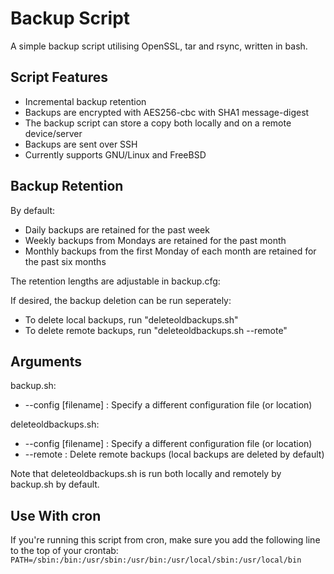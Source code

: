 # Backup Script

A simple backup script utilising OpenSSL, tar and rsync, written in bash.

## Script Features

* Incremental backup retention
* Backups are encrypted with AES256-cbc with SHA1 message-digest
* The backup script can store a copy both locally and on a remote device/server
* Backups are sent over SSH
* Currently supports GNU/Linux and FreeBSD

## Backup Retention

By default:

* Daily backups are retained for the past week
* Weekly backups from Mondays are retained for the past month
* Monthly backups from the first Monday of each month are retained for the past six months

The retention lengths are adjustable in backup.cfg:

If desired, the backup deletion can be run seperately:
* To delete local backups, run "deleteoldbackups.sh"
* To delete remote backups, run "deleteoldbackups.sh --remote"

## Arguments
backup.sh:

* --config [filename] : Specify a different configuration file (or location)

deleteoldbackups.sh:

* --config [filename] : Specify a different configuration file (or location)
* --remote : Delete remote backups (local backups are deleted by default)

Note that deleteoldbackups.sh is run both locally and remotely by backup.sh by default.

## Use With cron

If you're running this script from cron, make sure you add the following line to the top of your crontab:
`PATH=/sbin:/bin:/usr/sbin:/usr/bin:/usr/local/sbin:/usr/local/bin`
